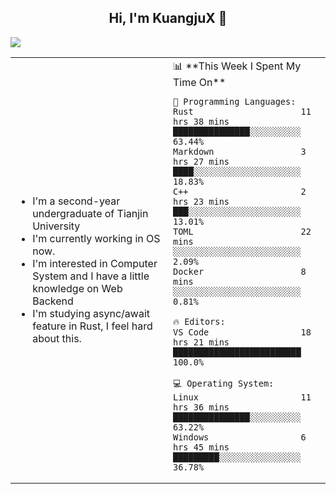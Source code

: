 <h2 align="center"> Hi, I'm KuangjuX 👋 </h2>
<p><img src="https://w.wallhaven.cc/full/nz/wallhaven-nz1e8j.jpg"></p>
<table>
    <tr>
        <td valign="center" width="50%">
            <ul>
                <li>I'm a second-year undergraduate of Tianjin University</li>
                <li>I'm currently working in OS now.</li>
                <li>I'm interested in Computer System and I have a little knowledge on Web Backend</li>
                <li>I'm studying async/await feature in Rust, I feel hard about this.</li>
            </ul>
        </td>
       <td valign="top" width="50%">
<!--START_SECTION:waka-->
📊 **This Week I Spent My Time On** 

```text
💬 Programming Languages: 
Rust                     11 hrs 38 mins      ███████████████░░░░░░░░░░   63.44% 
Markdown                 3 hrs 27 mins       ████░░░░░░░░░░░░░░░░░░░░░   18.83% 
C++                      2 hrs 23 mins       ███░░░░░░░░░░░░░░░░░░░░░░   13.01% 
TOML                     22 mins             ░░░░░░░░░░░░░░░░░░░░░░░░░   2.09% 
Docker                   8 mins              ░░░░░░░░░░░░░░░░░░░░░░░░░   0.81%

🔥 Editors: 
VS Code                  18 hrs 21 mins      █████████████████████████   100.0%

💻 Operating System: 
Linux                    11 hrs 36 mins      ███████████████░░░░░░░░░░   63.22% 
Windows                  6 hrs 45 mins       █████████░░░░░░░░░░░░░░░░   36.78%

```


<!--END_SECTION:waka-->
</td></tr>
</table>



